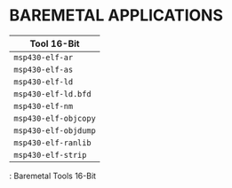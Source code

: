 # BAREMETAL APPLICATIONS

| Tool 16-Bit          |
|----------------------|
| `msp430-elf-ar`      |
| `msp430-elf-as`      |
| `msp430-elf-ld`      |
| `msp430-elf-ld.bfd`  |
| `msp430-elf-nm`      |
| `msp430-elf-objcopy` |
| `msp430-elf-objdump` |
| `msp430-elf-ranlib`  |
| `msp430-elf-strip`   |

: Baremetal Tools 16-Bit
